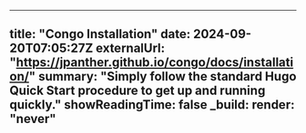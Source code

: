 
---
title: "Congo Installation"
date: 2024-09-20T07:05:27Z
externalUrl: "https://jpanther.github.io/congo/docs/installation/"
summary: "Simply follow the standard Hugo Quick Start procedure to get up and running quickly."
showReadingTime: false
_build:
  render: "never"
---
